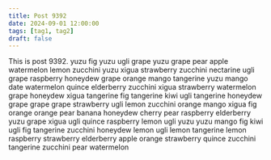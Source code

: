 ```yaml
---
title: Post 9392
date: 2024-09-01 12:00:00
tags: [tag1, tag2]
draft: false
---
```

This is post 9392.
yuzu
fig
yuzu
ugli
grape
yuzu
grape
pear
apple
watermelon
lemon
zucchini
yuzu
xigua
strawberry
zucchini
nectarine
ugli
grape
raspberry
honeydew
grape
orange
mango
tangerine
yuzu
mango
date
watermelon
quince
elderberry
zucchini
xigua
strawberry
watermelon
grape
honeydew
xigua
tangerine
fig
tangerine
kiwi
ugli
tangerine
honeydew
grape
grape
grape
strawberry
ugli
lemon
zucchini
orange
mango
xigua
fig
orange
orange
pear
banana
honeydew
cherry
pear
raspberry
elderberry
yuzu
grape
xigua
ugli
quince
raspberry
lemon
ugli
yuzu
yuzu
mango
fig
kiwi
ugli
fig
tangerine
zucchini
honeydew
lemon
ugli
lemon
tangerine
lemon
raspberry
strawberry
elderberry
apple
orange
strawberry
quince
zucchini
tangerine
zucchini
pear
watermelon
